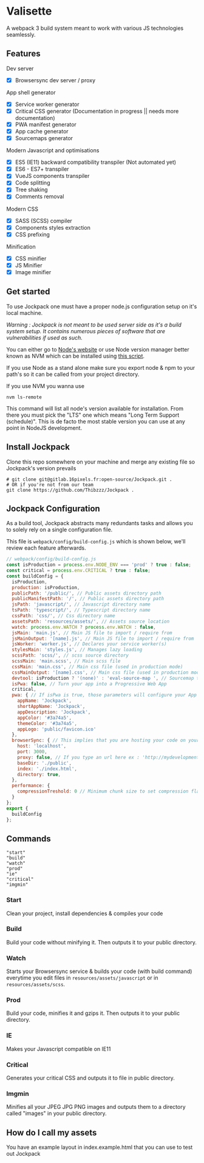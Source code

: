 # Valisette

A webpack 3 build system meant to work with various JS technologies seamlessly.


## Features

Dev server
- [X] Browsersync dev server / proxy

App shell generator
- [X] Service worker generator
- [X] Critical CSS generator (Documentation in progress || needs more documentation)
- [X] PWA manifest generator
- [X] App cache generator
- [X] Sourcemaps generator

Modern Javascript and optimisations
- [X] ES5 (IE11) backward compatibility transpiler (Not automated yet)
- [X] ES6 - ES7+ transpiler
- [X] VueJS components transpiler
- [X] Code splitting
- [X] Tree shaking
- [X] Comments removal

Modern CSS
- [X] SASS (SCSS) compiler
- [X] Components styles extraction
- [X] CSS prefixing

Minification
- [X] CSS minifier
- [X] JS Minifier
- [X] Image minifier

## Get started

To use Jockpack one must have a proper node.js configuration setup on it's local machine.

*Warning : Jockpack is not meant to be used server side as it's a build system setup. It contains numerous pieces of software that are vulnerabilities if used as such.*

You can either go to [Node's website](https://nodejs.org/en/) or use Node version manager better known as NVM which can be installed using [this script](https://github.com/creationix/nvm#install-script).

If you use Node as a stand alone make sure you export node & npm to your path's so it can be called from your project directory.

If you use NVM you wanna use 

```
nvm ls-remote
```

This command will list all node's version available for installation. From there you must pick the "LTS" one which means "Long Term Support (schedule)". This is de facto the most stable version you can use at any point in NodeJS development.

## Install Jockpack

Clone this repo somewhere on your machine and merge any existing file so Jockpack's version prevails

```
# git clone git@gitlab.16pixels.fr:open-source/Jockpack.git .
# OR if you're not from our team
git clone https://github.com/Thibzzz/Jockpack .
```

## Jockpack Configuration

As a build tool, Jockpack abstracts many redundants tasks and allows you to solely rely on a single configuration file.

This file is ```webpack/config/build-config.js``` which is shown below, we'll review each feature afterwards.

```javascript
// webpack/config/build-config.js
const isProduction = process.env.NODE_ENV === 'prod' ? true : false;
const critical = process.env.CRITICAL ? true : false;
const buildConfig = {
  isProduction,
  production: isProduction,
  publicPath: '/public/', // Public assets directory path
  publicManifestPath: '/', // Public assets directory path
  jsPath: 'javascript/', // Javascript directory name
  tsPath: 'typescript/', // Typescript directory name
  cssPath: 'css/', // Css directory name
  assetsPath: 'resources/assets/', // Assets source location
  watch: process.env.WATCH ? process.env.WATCH : false,
  jsMain: 'main.js', // Main JS file to import / require from
  jsMainOutput: '[name].js', // Main JS file to import / require from
  jsWorker: 'worker.js', // Declares your service worker(s)
  stylesMain: 'styles.js', // Manages lazy loading
  scssPath: 'scss/', // scss source directory
  scssMain: 'main.scss', // Main scss file
  cssMain: 'main.css', // Main css file (used in production mode)
  cssMainOutput: '[name].css', // Main css file (used in production mode)
  devtool: isProduction ? '(none)' : 'eval-source-map ', // Sourcemap type declaration => https://webpack.js.org/configuration/devtool/
  isPwa: false, // Turn your app into a Progressive Web App
  critical,
  pwa: { // If isPwa is true, those parameters will configure your App manifest for you
    appName: 'Jockpack',
    shortAppName: 'Jockpack',
    appDescription: 'Jockpack',
    appColor: '#3a74a5',
    themeColor: '#3a74a5',
    appLogo: 'public/favicon.ico'
  },
  browserSync: { // This implies that you are hosting your code on your machine but you can always set browserSync options -> https://github.com/Va1/browser-sync-webpack-plugin
    host: 'localhost',
    port: 3000,
    proxy: false, // If you type an url here ex : 'http://mydevelopmentserver.dev' , Jockpack will not serve your code and simply proxy your dev server url
    baseDir: './public',
    index: './index.html',
    directory: true,
  },
  performance: {
    compressionTreshold: 0 // Minimum chunk size to set compression flag (performs better at 10240 on mobile in our experience)
  }
};
export {
  buildConfig
};

```

## Commands 

```
"start"
"build"
"watch"
"prod"
"ie"
"critical"
"imgmin"
```

### Start

Clean your project, install dependencies & compiles your code

### Build

Build your code without minifying it. Then outputs it to your public directory.

### Watch

Starts your Browsersync service & builds your code (with build command) everytime you edit files in ```resources/assets/javascript``` or in ```resources/assets/scss```.

### Prod

Build your code, minifies it and gzips it. Then outputs it to your public directory.

### IE

Makes your Javascript compatible on IE11

### Critical

Generates your critical CSS and outputs it to file in public directory.

### Imgmin

Minifies all your JPEG JPG PNG images and outputs them to a directory called "images" in your public directory.


## How do I call my assets 

You have an example layout in index.example.html that you can use to test out Jockpack
